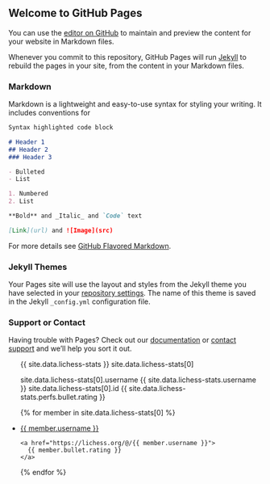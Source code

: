 ## Welcome to GitHub Pages

You can use the [editor on GitHub](https://github.com/jishanshaikh4/lichess-stats/edit/main/README.md) to maintain and preview the content for your website in Markdown files.

Whenever you commit to this repository, GitHub Pages will run [Jekyll](https://jekyllrb.com/) to rebuild the pages in your site, from the content in your Markdown files.

### Markdown

Markdown is a lightweight and easy-to-use syntax for styling your writing. It includes conventions for

```markdown
Syntax highlighted code block

# Header 1
## Header 2
### Header 3

- Bulleted
- List

1. Numbered
2. List

**Bold** and _Italic_ and `Code` text

[Link](url) and ![Image](src)
```

For more details see [GitHub Flavored Markdown](https://guides.github.com/features/mastering-markdown/).

### Jekyll Themes

Your Pages site will use the layout and styles from the Jekyll theme you have selected in your [repository settings](https://github.com/jishanshaikh4/lichess-stats/settings/pages). The name of this theme is saved in the Jekyll `_config.yml` configuration file.

### Support or Contact

Having trouble with Pages? Check out our [documentation](https://docs.github.com/categories/github-pages-basics/) or [contact support](https://support.github.com/contact) and we’ll help you sort it out.

<ul>
  {{ site.data.lichess-stats }}
  site.data.lichess-stats[0] 

  site.data.lichess-stats[0].username
  {{ site.data.lichess-stats.username }}
  site.data.lichess-stats[0].id 
  {{ site.data.lichess-stats.perfs.bullet.rating }}

  
  
  
  {% for member in site.data.lichess-stats[0] %}
  <li>
    <a href="https://lichess.org/@/{{ member.username }}">
      {{ member.username }}
    </a>
    
    <a href="https://lichess.org/@/{{ member.username }}">
      {{ member.bullet.rating }}
    </a>
  </li>
{% endfor %}
</ul>


